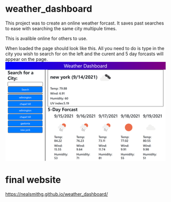 # weather_dashboard

This project was to create an online weather forcast. It saves past searches to ease with searching the same city multipule times.

This is avalible online for others to use.

When loaded the page should look like this. All you need to do is type in the city you wish to search for on the left and the curent and 5 day forcasts will appear on the page.
![Alt text](https://github.com/nealsmithg/weather_dashboard/blob/main/assets/images/final_website.png?raw=true)

# final website
https://nealsmithg.github.io/weather_dashboard/